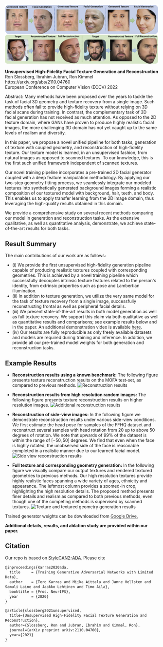 ![Teaser image](./paperImages/teaser_new.png)

**Unsupervised High-Fidelity Facial Texture Generation and Reconstruction**<br>
Ron Slossberg, Ibrahim Jubran, Ron Kimmel<br>
https://arxiv.org/abs/2110.04760<br>
European Conference on Computer Vision (ECCV) 2022 <br>

Abstract: Many methods have been proposed over the years to tackle the task of facial 3D geometry and texture recovery from a single image.
Such methods often fail to provide high-fidelity texture without relying on 3D facial scans during training.
In contrast, the complementary task of 3D facial generation has not received as much attention.
As opposed to the 2D texture domain, where GANs have proven to produce highly realistic facial images, the more challenging 3D domain has not yet caught up to the same levels of realism and diversity.

In this paper, we propose a novel unified pipeline for both tasks, generation of texture with coupled geometry, and reconstruction of high-fidelity texture. Our texture model is learned, in an unsupervised fashion, from natural images as opposed to scanned textures.
To our knowledge, this is the first such unified framework independent of scanned textures.

Our novel training pipeline incorporates a pre-trained 2D facial generator coupled with a deep feature manipulation methodology.
By applying our two-step geometry fitting process, we seamlessly integrate our modeled textures into synthetically generated background images forming a realistic composition of our textured model with background, hair, teeth, and body.
This enables us to apply transfer learning from the 2D image domain, thus leveraging the high-quality results obtained in this domain.

We provide a comprehensive study on several recent methods comparing our model in generation and reconstruction tasks.
As the extensive qualitative, as well as quantitative analysis, demonstrate, we achieve state-of-the-art results for both tasks.


## Result Summary

The main contributions of our work are as follows:
* (i) We provide the first unsupervised high-fidelity generation pipeline capable of producing realistic textures coupled with corresponding geometries.
This is achieved by a novel training pipeline which successfully decouples intrinsic texture features related to the person's identity, from extrinsic properties such as pose and Lambertian illumination.
* (ii) In addition to texture generation, we utilize the very same model for the task of texture recovery from a single image, successfully reconstructing frontal as well as peripheral facial details.
* (iii) We present state-of-the-art results in both model generation as well as full texture recovery.
We support this claim via both qualitative as well as quantitative results and comparisons; see example results below and in the paper. An additional demonstration video is available [here](https://youtu.be/sm8xWxvAL9s}{https://youtu.be/sm8xWxvAL9s).
* (iv) Our results are fully reproducible as only freely available datasets and models are required during training and inference. In addition, we provide all our pre-trained model weights for both generation and reconstruction tasks.

## Example Results

* **Reconstruction results using a known benchmark:** The following figure presents texture reconstruction results on the MOFA test-set, as compared to previous methods.
![Reconstruction results](./paperImages/reconstruction_results.png)

* **Reconstruction results from high resolution random images:** The following figure presents texture reconstruction results on higher resolution images.
![Additional reconstruction results](./paperImages/reconstruction_results_high_res.png)

* **Reconstruction of side-view images:** In the following figure we demonstrate reconstruction results under various side-view conditions. We first estimate the head pose for samples of the FFHQ dataset and reconstruct several samples with head rotation from $20$ up to above $50$ degrees of rotation. We note that upwards of $99\%$ of the dataset is within the range of $[-50,50]$ degrees. We find that even when the face is highly rotated, the unobserved side of the face is reasonable completed in a realistic manner due to our learned facial model.
![Side view reconstruction results](./paperImages/sideview_exp.png)

* **Full texture and corresponding geometry generation:** In the following figure we visually compare our output textures and rendered textured geometries to previous methods. Our high resolution textures provide highly realistic faces spanning a wide variety of ages, ethnicity and appearance.
The leftmost column provides a zoomed-in crop, highlighting the high resolution details.
The proposed method presents finer details and realism as compared to both previous methods, even though one of the competing methods is supervised by scanned textures.
![Texture and textured geometry generation results](./paperImages/gen_results.png)

Trained generator weights can be downloaded from [Google Drive.](https://drive.google.com/file/d/1ImhegcP622fVOBteNeeq9B9Li_qYpAjZ/view?usp=sharing)

**Additional details, results, and ablation study are provided within our paper.**

## Citation

Our repo is based on [StyleGAN2-ADA](https://github.com/NVlabs/stylegan2-ada-pytorch). Please cite

```
@inproceedings{Karras2020ada,
  title     = {Training Generative Adversarial Networks with Limited Data},
  author    = {Tero Karras and Miika Aittala and Janne Hellsten and Samuli Laine and Jaakko Lehtinen and Timo Aila},
  booktitle = {Proc. NeurIPS},
  year      = {2020}
}
```

```
@article{slossberg2021unsupervised,
  title={Unsupervised High-Fidelity Facial Texture Generation and Reconstruction},
  author={Slossberg, Ron and Jubran, Ibrahim and Kimmel, Ron},
  journal={arXiv preprint arXiv:2110.04760},
  year={2021}
}
```
